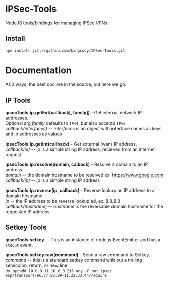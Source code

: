 IPSec-Tools
===========

NodeJS tools/bindings for managing IPSec VPNs


Install
-------

    npm install git://github.com/kingcody/IPSec-Tools.git



Documentation
=============

As always, the best doc are in the source; but here we go.

IP Tools
--------

**ipsecTools.ip.getExt(callback[, family])** - Get internal network IP addresses.  
  Optional arg *family* defaults to `IPv4`, but also accepts `IPv6`  
  *callback(interfaces)* -- *interfaces* is an object with interface names as keys and ip addresses as values

**ipsecTools.ip.getInt(callback)** - Get external (wan) IP address.  
  *callback(ip)* -- *ip* is a simple string IP address; recieved from an internet request.

**ipsecTools.ip.resolve(domain, calback)** - Resolve a domain to an IP address.  
  *domain* -- the domain hostname to be resolved ex. https://www.google.com  
  *callback(ip)* -- *ip* is a simple string IP address

**ipsecTools.ip.reverse(ip, callback)** - Reverse lookup an IP address to a domain hostname  
  *ip* -- the IP address to be reverse lookup'ed, ex. 8.8.8.8  
  *callback(hostname)* -- *hostname* is the reversable domain hostname for the requested IP address

Setkey Tools
------------
**ipsecTools.setkey** -- This is an instance of node.js EventEmitter and has a `stdout` event.  
  
  
**ipsecTools.setkey.raw(command)** - Send a raw command to Setkey.
  *command* -- this is a standard setkey command with out a trailing semicolon, return, or new line  
  ex. `spdadd 10.0.0.11 10.0.0.216 any -P out ipsec esp/transport/66.77.88.99-11.22.33.44/require`
